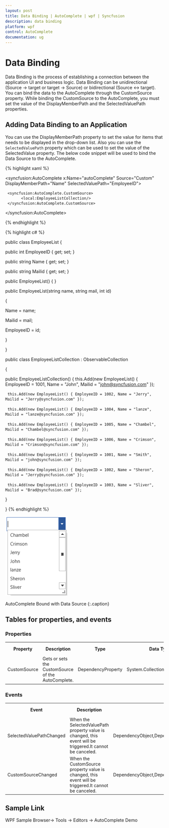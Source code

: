 ```yaml
---
layout: post
title: Data Binding | AutoComplete | wpf | Syncfusion
description: data binding
platform: wpf
control: AutoComplete
documentation: ug
---
```


# Data Binding

Data Binding is the process of establishing a connection between the application UI and business logic. Data Binding can be unidirectional (Source -> target or target -> Source) or bidirectional (Source <-> target). You can bind the data to the AutoComplete through the CustomSource property. While binding the CustomSource to the AutoComplete, you must set the value of the DisplayMemberPath and the SelectedValuePath properties.

## Adding Data Binding to an Application 

You can use the DisplayMemberPath property to set the value for items that needs to be displayed in the drop-down list. Also you can use the `SelectedValuePath` property which can be used to set the value of the SelectedValue property. The below code snippet will be used to bind the Data Source to the AutoComplete.

{% highlight xaml %}


 <syncfusion:AutoComplete x:Name="autoComplete" Source="Custom" DisplayMemberPath="Name" SelectedValuePath="EmployeeID">
    
     <syncfusion:AutoComplete.CustomSource>
           <local:EmployeeListCollection/>
     </syncfusion:AutoComplete.CustomSource>
 
 </syncfusion:AutoComplete>

{% endhighlight %}

{% highlight c# %}


public class EmployeeList
{    

public int EmployeeID { get; set; }    

public string Name { get; set; }    

public string Mailid { get; set; }    

public EmployeeList() { }    

public EmployeeList(string name, string mail, int id)    

{            

Name = name;            

Mailid = mail;            

EmployeeID = id;    

}

}

public class EmployeeListCollection : ObservableCollection<EmployeeList>

{
  
  public EmployeeListCollection()
  {
     this.Add(new EmployeeList() { EmployeeID = 1001, Name = "John", Mailid = "john@syncfusion.com" });
     
     this.Add(new EmployeeList() { EmployeeID = 1002, Name = "Jerry", Mailid = "Jerry@syncfusion.com" });
     
     this.Add(new EmployeeList() { EmployeeID = 1004, Name = "lanze", Mailid = "lanze@syncfusion.com" });
    
     this.Add(new EmployeeList() { EmployeeID = 1005, Name = "Chambel", Mailid = "Chambel@syncfusion.com" });
     
     this.Add(new EmployeeList() { EmployeeID = 1006, Name = "Crimson", Mailid = "Crimson@syncfusion.com" });
     
     this.Add(new EmployeeList() { EmployeeID = 1001, Name = "Smith", Mailid = "john@syncfusion.com" });
     
     this.Add(new EmployeeList() { EmployeeID = 1002, Name = "Sheron", Mailid = "Jerry@syncfusion.com" });
    
     this.Add(new EmployeeList() { EmployeeID = 1003, Name = "Sliver", Mailid = "Brad@syncfusion.com" });
  
  }
 
 }
{% endhighlight %}


![](Data-Binding_images/Data-Binding_img1.png)

AutoComplete Bound with Data Source
{:.caption}



## Tables for properties, and events

### Properties



<table>
<tr>
<th>
Property </th><th>
Description </th><th>
Type </th><th>
Data Type </th><th>
Reference links </th></tr>
<tr>
<td>
CustomSource</td><td>
Gets or sets the CustomSource of the AutoComplete.</td><td>
DependencyProperty</td><td>
System.Collections.IEnumerable</td><td>
</td></tr>
</table>


### Events


<table>
<tr>
<th>
Event </th><th>
Description </th><th>
Arguments </th><th>
Type </th><th>
Reference links </th></tr>
<tr>
<td>
SelectedValuePathChanged</td><td>
 When the SelectedValuePath property value is changed, this event will be triggered.It cannot be canceled.</td><td>
DependencyObject,DependencyPropertyChangedEventArgs</td><td>
DependencyPropertyChangedCallBack </td><td>
</td></tr>
<tr>
<td>
CustomSourceChanged</td><td>
 When the CustomSource property value is changed, this event will be triggered.It cannot be canceled.</td><td>
DependencyObject,DependencyPropertyChangedEventArgs</td><td>
DependencyPropertyChangedCallBack </td><th>
</th></tr>
</table>

## Sample Link

WPF Sample Browser-> Tools -> Editors -> AutoComplete Demo

